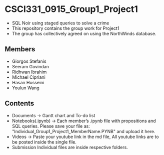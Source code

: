 # CSCI331_0915_Group1_Project1
- SQL Noir using staged queries to solve a crime
- This repository contains the group work for Project1
- The group has collectively agreed on using the NorthWinds database.

## Members
- Giorgos Stefanis
- Seeram Govindan
- Ridhwan Ibrahim
- Michael Cipriani
- Hasan Husseini
- Youlun Wang

## Contents
- Documents → Gantt chart and To-do list
- Notebooks(.ipynb) → Each member’s .ipynb file with propositions and SQL queries. Please save your file as: "Individual_Group1_Project1_MemberName.PYNB" and upload it here.
- Videos → Paste your youtube link in the md file, All youtube links are to be posted inside the single file.
- Submission Individual files are inside respective folders.
